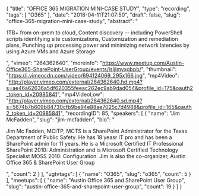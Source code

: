 {
  "title": "OFFICE 365 MIGRATION MINI-CASE STUDY",
  "type": "recording",
  "tags": [
    "O365"
  ],
  "date": "2018-04-11T21:07:50",
  "draft": false,
  "slug": "office-365-migration-mini-case-study",
  "abstract": "<p>1TB+ from on-prem to cloud, Content discovery -- including PowerShell scripts identifying site customizations, Customization and remediation plans, Punching up processing power and minimizing network latencies by using Azure VMs and Azure Storage</p>",
  "vimeo": "264362640",
  "moreinfo": "https://www.meetup.com/Austin-Office365-SharePoint-UserGroup/events/lsljlmyxgbpb/",
  "thumbnail": "https://i.vimeocdn.com/video/694124069_295x166.jpg",
  "mp4Video": "http://player.vimeo.com/external/264362640.hd.mp4?s=ae46a62636a5df620355feeac262ec9ab9dad054&profile_id=175&oauth2_token_id=20985841",
  "mp4VideoLow": "http://player.vimeo.com/external/264362640.sd.mp4?s=5674b7b609b84730cfb9be94e88ae7025c7d4988&profile_id=165&oauth2_token_id=20985841",
  "recordingID": 85,
  "speakers": [
    {
      "name": "Jim McFadden",
      "slug": "jim-mcfadden",
      "bio": "<p>Jim Mc Fadden, MCITP, MCTS is a SharePoint Administrator for the Texas Department of Public Safety. He has 18 yeasr IT pro and has been a SharePoint admin for 11 years. He is a Microsoft Certified IT Professional SharePoint 2010: Administration and is Microsoft Certified Technology Specialist MOSS 2010: Configuration. Jim is also the co-organizer, Austin Office 365 & SharePoint User Group</p>",
      "count": 2
    }
  ],
  "ugtvtags": [
    {
      "name": "O365",
      "slug": "o365",
      "count": 5
    }
  ],
  "meetups": [
    {
      "name": "Austin Office 365 and SharePoint User Group",
      "slug": "austin-office-365-and-sharepoint-user-group",
      "count": 19
    }
  ]
}